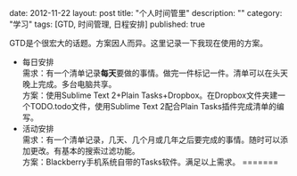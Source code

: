 date: 2012-11-22
layout: post
title: "个人时间管里"
description: ""
category: "学习"
tags: [GTD, 时间管理, 日程安排]
published: true

GTD是个很宏大的话题。方案因人而异。这里记录一下我现在使用的方案。

- 每日安排    
需求：有一个清单记录**每天**要做的事情。做完一件标记一件。清单可以在头天晚上完成。多台电脑共享。  
方案：使用Sublime Text 2+Plain Tasks+Dropbox。在Dropbox文件夹建一个TODO.todo文件，使用Sublime Text 2配合Plain Tasks插件完成清单的编写。
- 活动安排  
需求：有一个清单记录，几天、几个月或几年之后要完成的事情。随时可以添加更改。有基本的搜索过滤功能。  
方案：Blackberry手机系统自带的Tasks软件。满足以上需求。
=======
